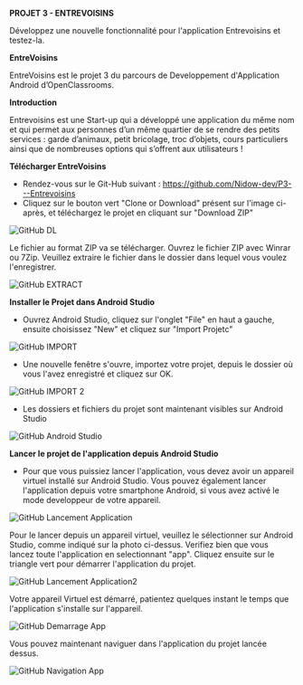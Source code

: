 **PROJET 3 - ENTREVOISINS**

Développez une nouvelle fonctionnalité pour l'application Entrevoisins et testez-la.


**EntreVoisins**

EntreVoisins est le projet 3 du parcours de Developpement d'Application Android d’OpenClassrooms.


**Introduction**

Entrevoisins est une Start-up qui a développé une application du même nom et qui permet aux personnes d’un même quartier de se rendre des petits services : garde d’animaux, petit bricolage, troc d’objets, cours particuliers ainsi que de nombreuses options qui s’offrent aux utilisateurs !


**Télécharger EntreVoisins**

- Rendez-vous sur le Git-Hub suivant : https://github.com/Nidow-dev/P3---Entrevoisins
- Cliquez sur le bouton vert "Clone or Download" présent sur l'image ci-après, et téléchargez le projet en cliquant sur "Download ZIP"

![GitHub DL](/1.jpg)

Le fichier au format ZIP va se télécharger. Ouvrez le fichier ZIP avec Winrar ou 7Zip. Veuillez extraire le fichier dans le dossier dans lequel vous voulez l'enregistrer.

![GitHub EXTRACT](/2.jpg)


**Installer le Projet dans Android Studio**
- Ouvrez Android Studio, cliquez sur l'onglet "File" en haut a gauche, ensuite choisissez "New" et cliquez sur "Import Projetc"

![GitHub IMPORT](/3.jpg)

- Une nouvelle fenêtre s'ouvre, importez votre projet, depuis le dossier où vous l'avez enregistré et cliquez sur OK.

![GitHub IMPORT 2](/4.jpg)

- Les dossiers et fichiers du projet sont maintenant visibles sur Android Studio

![GitHub Android Studio](/5.jpg)


**Lancer le projet de l'application depuis Android Studio**

- Pour que vous puissiez lancer l'application, vous devez avoir un appareil virtuel installé sur Android Studio. Vous pouvez également lancer l'application depuis votre smartphone Android, si vous avez activé le mode developpeur de votre appareil. 

![GitHub Lancement Application](/6.jpg)

Pour le lancer depuis un appareil virtuel, veuillez le sélectionner sur Android Studio, comme indiqué sur la photo ci-dessus. Verifiez bien que vous lancez toute l'application en selectionnant "app". Cliquez ensuite sur le triangle vert pour démarrer l'application du projet.

![GitHub Lancement Application2](/7.jpg)

Votre appareil Virtuel est démarré, patientez quelques instant le temps que l'application s'installe sur l'appareil. 

![GitHub Demarrage App](/8.JPG)

Vous pouvez maintenant naviguer dans l'application du projet lancée dessus.

![GitHub Navigation App](/9.JPG)





